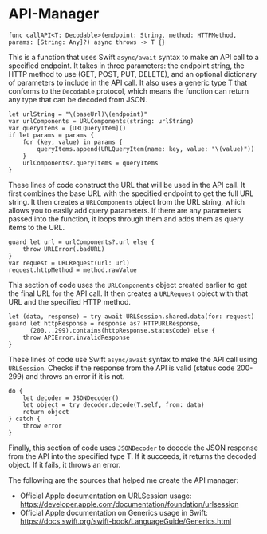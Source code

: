 # API-Manager

<pre><code>func callAPI&lt;T: Decodable&gt;(endpoint: String, method: HTTPMethod, params: [String: Any]?) async throws -&gt; T {}
</code></pre>
<p>This is a function that uses Swift <code>async/await</code> syntax to make an API call to a specified endpoint. It takes in three parameters: the endpoint string, the HTTP method to use (GET, POST, PUT, DELETE), and an optional dictionary of parameters to include in the API call. It also uses a generic type T that conforms to the <code>Decodable</code> protocol, which means the function can return any type that can be decoded from JSON.</p>
<pre><code>let urlString = "\(baseUrl)\(endpoint)"
var urlComponents = URLComponents(string: urlString)
var queryItems = [URLQueryItem]()
if let params = params {
    for (key, value) in params {
        queryItems.append(URLQueryItem(name: key, value: "\(value)"))
    }
    urlComponents?.queryItems = queryItems
}
</code></pre>
<p>These lines of code construct the URL that will be used in the API call. It first combines the base URL with the specified endpoint to get the full URL string. It then creates a <code>URLComponents</code> object from the URL string, which allows you to easily add query parameters. If there are any parameters passed into the function, it loops through them and adds them as query items to the URL.</p>
<pre><code>guard let url = urlComponents?.url else {
    throw URLError(.badURL)
}
var request = URLRequest(url: url)
request.httpMethod = method.rawValue
</code></pre>
<p>This section of code uses the <code>URLComponents</code> object created earlier to get the final URL for the API call. It then creates a <code>URLRequest</code> object with that URL and the specified HTTP method.</p>
<pre><code>let (data, response) = try await URLSession.shared.data(for: request)
guard let httpResponse = response as? HTTPURLResponse,
      (200...299).contains(httpResponse.statusCode) else {
    throw APIError.invalidResponse
}
</code></pre>
<p>These lines of code use Swift <code>async/await</code> syntax to make the API call using <code>URLSession</code>. Checks if the response from the API is valid (status code 200-299) and throws an error if it is not.</p>
<pre><code>do {
    let decoder = JSONDecoder()
    let object = try decoder.decode(T.self, from: data)
    return object
} catch {
    throw error
}
</code></pre>
<p>Finally, this section of code uses <code>JSONDecoder</code> to decode the JSON response from the API into the specified type T. If it succeeds, it returns the decoded object. If it fails, it throws an error.</p>
<p>The following are the sources that helped me create the API manager:</p>
<ul>
  <li>Official Apple documentation on URLSession usage: <a href="https://developer.apple.com/documentation/foundation/urlsession">https://developer.apple.com/documentation/foundation/urlsession</a></li>
  <li>Official Apple documentation on Generics usage in Swift: <a href="https://docs.swift.org/swift-book/LanguageGuide/Generics.html">https://docs.swift.org/swift-book/LanguageGuide/Generics.html</a></li>
</ul>
